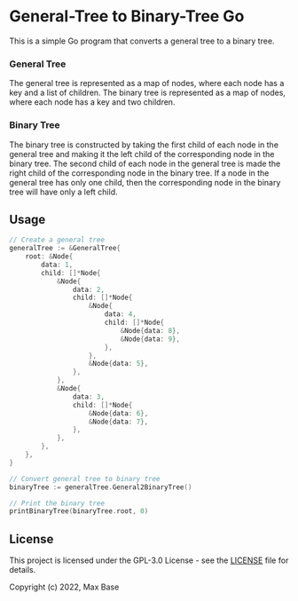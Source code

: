 # General-Tree to Binary-Tree Go

This is a simple Go program that converts a general tree to a binary tree.

### General Tree

The general tree is represented as a map of nodes, where each node has a key and a list of children. The binary tree is represented as a map of nodes, where each node has a key and two children.

### Binary Tree

The binary tree is constructed by taking the first child of each node in the general tree and making it the left child of the corresponding node in the binary tree. The second child of each node in the general tree is made the right child of the corresponding node in the binary tree. If a node in the general tree has only one child, then the corresponding node in the binary tree will have only a left child.

## Usage

```go
// Create a general tree
generalTree := &GeneralTree{
    root: &Node{
        data: 1,
        child: []*Node{
            &Node{
                data: 2,
                child: []*Node{
                    &Node{
                        data: 4,
                        child: []*Node{
                            &Node{data: 8},
                            &Node{data: 9},
                        },
                    },
                    &Node{data: 5},
                },
            },
            &Node{
                data: 3,
                child: []*Node{
                    &Node{data: 6},
                    &Node{data: 7},
                },
            },
        },
    },
}

// Convert general tree to binary tree
binaryTree := generalTree.General2BinaryTree()

// Print the binary tree
printBinaryTree(binaryTree.root, 0)
```

## License

This project is licensed under the GPL-3.0 License - see the [LICENSE](LICENSE) file for details.

Copyright (c) 2022, Max Base
